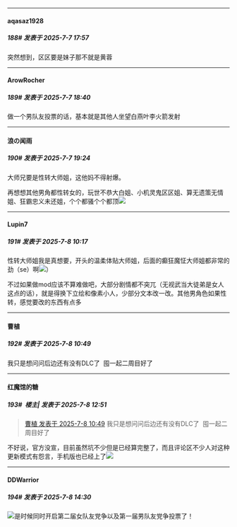 ﻿
*****

####  aqasaz1928  
##### 188#       发表于 2025-7-7 17:57

突然想到，区区要是妹子那不就是黄蓉


*****

####  ArowRocher  
##### 189#       发表于 2025-7-7 18:40

做一个男队友投票的话，基本就是其他人坐望白燕叶李火箭发射


*****

####  浪の闻雨  
##### 190#       发表于 2025-7-7 19:24

大师兄要是性转大师姐，这他妈不得射爆。

再想想其他男角都性转女的，玩世不恭大白姐、小机灵鬼区区姐、算无遗策无情姐、狂霸忠义未还姐，个个都骚个个都顶<img src="https://static.stage1st.com/image/smiley/face2017/045.png" referrerpolicy="no-referrer">


*****

####  Lupin7  
##### 191#       发表于 2025-7-8 10:17

性转大师姐我是真想要，开头的温柔体贴大师姐，后面的癫狂魔怔大师姐都非常的劲（se）啊<img src="https://static.stage1st.com/image/smiley/face2017/045.png" referrerpolicy="no-referrer">）

不过如果做mod应该不算难做吧，大部分剧情都不突兀（无视武当大徒弟是女人这点的话），就是得换下立绘和像素小人，少部分文本改一改。其他男角色如果性转，感觉要改的东西有点多

*****

####  曹植  
##### 192#       发表于 2025-7-8 10:49

我只是想问问后边还有没有DLC了  囤一起二周目好了

*****

####  红魔馆的糖  
##### 193#         楼主| 发表于 2025-7-8 12:51

<blockquote><a href="httphttps://stage1st.com/2b/forum.php?mod=redirect&amp;goto=findpost&amp;pid=68063410&amp;ptid=2205894" target="_blank">曹植 发表于 2025-7-8 10:49</a>
我只是想问问后边还有没有DLC了  囤一起二周目好了</blockquote>
不好说，官方没宣，目前虽然坑不少但是已经算完整了，而且评论区不少人对这种更新模式有怨言，手机版也已经上了<img src="https://static.stage1st.com/image/smiley/face2017/037.png" referrerpolicy="no-referrer">

*****

####  DDWarrior  
##### 194#       发表于 2025-7-8 14:30

<img src="https://static.stage1st.com/image/smiley/face2017/067.png" referrerpolicy="no-referrer">是时候同时开启第二届女队友党争以及第一届男队友党争投票了！

